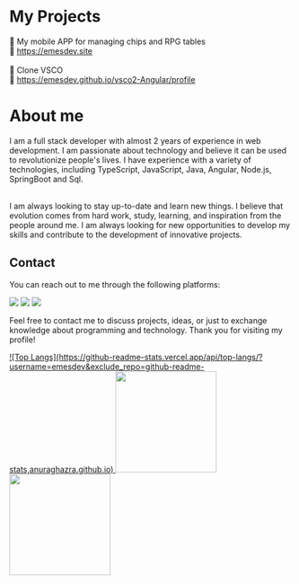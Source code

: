 
# My Projects



🌟 My mobile APP for managing chips and RPG tables <br />
🔗 https://emesdev.site
<br />
<br />
🌟 Clone VSCO  <br />
🔗 https://emesdev.github.io/vsco2-Angular/profile
 <br />

# About me
I am a full stack developer with almost 2 years of experience in web development. I am passionate about technology and believe it can be used to revolutionize people's lives. I have experience with a variety of technologies, including TypeScript, JavaScript, Java, Angular, Node.js, SpringBoot and Sql.
<br />
<br />

I am always looking to stay up-to-date and learn new things. I believe that evolution comes from hard work, study, learning, and inspiration from the people around me. I am always looking for new opportunities to develop my skills and contribute to the development of innovative projects.


## Contact

You can reach out to me through the following platforms:
<div>
<a href="https://www.linkedin.com/in/emesdev/" target="_blank"><img src="https://img.shields.io/badge/-LinkedIn-%230077B5?style=for-the-badge&logo=linkedin&logoColor=white" target="_blank"></a>
<a href="https://instagram.com/emesdevs" target="_blank"><img src="https://img.shields.io/badge/-Instagram-%23E4405F?style=for-the-badge&logo=instagram&logoColor=white" target="_blank"></a>
<a href = "mailto:contato.emersonfranco@gmail.com"><img src="https://img.shields.io/badge/Gmail-D14836?style=for-the-badge&logo=gmail&logoColor=white" target="_blank"></a>
</div>
      

Feel free to contact me to discuss projects, ideas, or just to exchange knowledge about programming and technology. Thank you for visiting my profile!

<div>
<a href="https://github.com/EmesDev">
 ![Top Langs](https://github-readme-stats.vercel.app/api/top-langs/?username=emesdev&exclude_repo=github-readme-stats,anuraghazra.github.io)

<img height="180em" src="https://github-readme-stats.vercel.app/api/top-langs/?username=EmesDev&layout=compact&langs_count=7&theme=dracula](https://github-readme-stats.vercel.app/api/top-langs/?username=emesdev&exclude_repo=github-readme-stats)"/>
 <img height="180em" src="https://github-readme-stats.vercel.app/api?username=EmesDev&show_icons=true&theme=dracula&include_all_commits=true&count_private=true"/>

</div>


<!--       
      <div>
<a href="https://github.com/username">
<img height="180em" src="https://github-readme-stats.vercel.app/api/top-langs/?username=emesdev&layout=compact&langs_count=7&theme=dracula"/>
<img height="180em" src="https://github-readme-stats.vercel.app/api?username=emesdev&show_icons=true&theme=dracula&include_all_commits=true&count_private=true"/>
</div> -->
